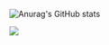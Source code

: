 ![Anurag's GitHub stats](https://github-readme-stats.vercel.app/api?username=jisu-h&show_icons=true&theme=nord)


<img src="https://img.shields.io/badge/Tableau-E97627?style=flat-square&logo=Tableau&logoColor=white"/>

